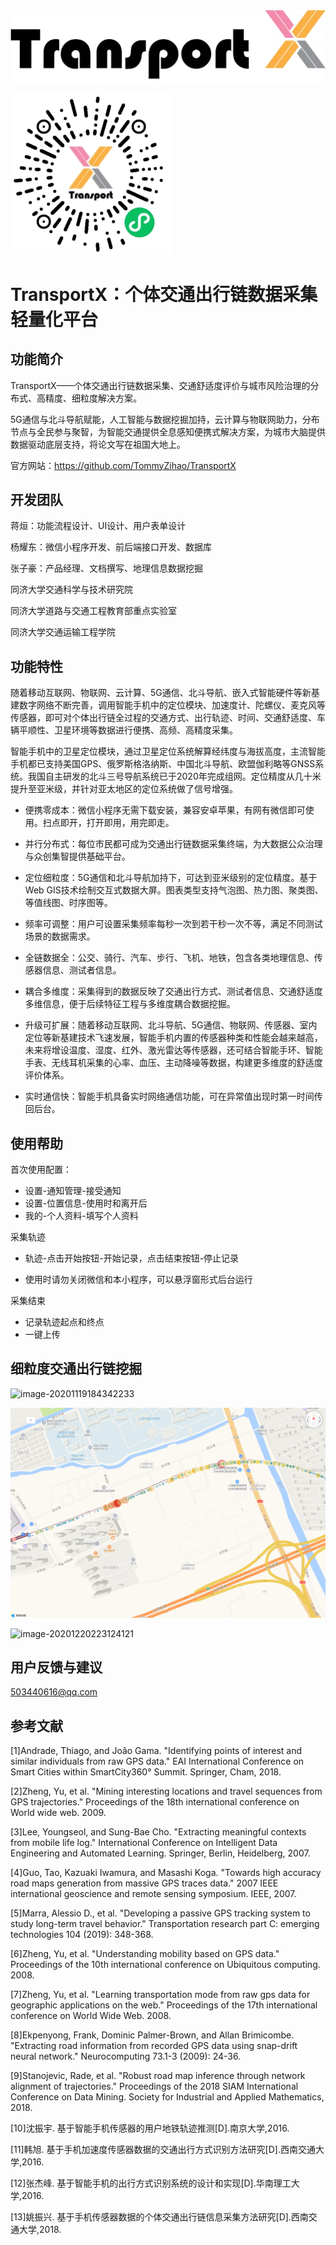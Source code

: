 <img src="TransportX：个体交通出行链数据采集方案.assets/image-20210224220955878.png" alt="image-20210224220955878" style="zoom:50%;" />

![image-20210224223717080](TransportX：个体交通出行链数据采集方案.assets/image-20210224223717080.png)

# TransportX：个体交通出行链数据采集轻量化平台

## 功能简介

TransportX——个体交通出行链数据采集、交通舒适度评价与城市风险治理的分布式、高精度、细粒度解决方案。

5G通信与北斗导航赋能，人工智能与数据挖掘加持，云计算与物联网助力，分布节点与全民参与聚智，为智能交通提供全息感知便携式解决方案，为城市大脑提供数据驱动底层支持，将论文写在祖国大地上。

官方网站：https://github.com/TommyZihao/TransportX

## 开发团队

蒋烜：功能流程设计、UI设计、用户表单设计

杨耀东：微信小程序开发、前后端接口开发、数据库

张子豪：产品经理、文档撰写、地理信息数据挖掘



同济大学交通科学与技术研究院

同济大学道路与交通工程教育部重点实验室

同济大学交通运输工程学院

## 功能特性

随着移动互联网、物联网、云计算、5G通信、北斗导航、嵌入式智能硬件等新基建数字网络不断完善，调用智能手机中的定位模块、加速度计、陀螺仪、麦克风等传感器，即可对个体出行链全过程的交通方式、出行轨迹、时间、交通舒适度、车辆平顺性、卫星环境等数据进行便携、高频、高精度采集。

智能手机中的卫星定位模块，通过卫星定位系统解算经纬度与海拔高度，主流智能手机都已支持美国GPS、俄罗斯格洛纳斯、中国北斗导航、欧盟伽利略等GNSS系统。我国自主研发的北斗三号导航系统已于2020年完成组网。定位精度从几十米提升至亚米级，并针对亚太地区的定位系统做了信号增强。

- 便携零成本：微信小程序无需下载安装，兼容安卓苹果，有网有微信即可使用。扫点即开，打开即用，用完即走。
- 并行分布式：每位市民都可成为交通出行链数据采集终端，为大数据公众治理与众创集智提供基础平台。
- 定位细粒度：5G通信和北斗导航加持下，可达到亚米级别的定位精度。基于Web GIS技术绘制交互式数据大屏。图表类型支持气泡图、热力图、聚类图、等值线图、时序图等。
- 频率可调整：用户可设置采集频率每秒一次到若干秒一次不等，满足不同测试场景的数据需求。
- 全链数据全：公交、骑行、汽车、步行、飞机、地铁，包含各类地理信息、传感器信息、测试者信息。
- 耦合多维度：采集得到的数据反映了交通出行方式、测试者信息、交通舒适度多维信息，便于后续特征工程与多维度耦合数据挖掘。
- 升级可扩展：随着移动互联网、北斗导航、5G通信、物联网、传感器、室内定位等新基建技术飞速发展，智能手机内置的传感器种类和性能会越来越高，未来将增设温度、湿度、红外、激光雷达等传感器，还可结合智能手环、智能手表、无线耳机采集的心率、血压、主动降噪等数据，构建更多维度的舒适度评价体系。

- 实时通信快：智能手机具备实时网络通信功能，可在异常值出现时第一时间传回后台。

## 使用帮助

首次使用配置：

- 设置-通知管理-接受通知
- 设置-位置信息-使用时和离开后
- 我的-个人资料-填写个人资料

采集轨迹

- 轨迹-点击开始按钮-开始记录，点击结束按钮-停止记录

- 使用时请勿关闭微信和本小程序，可以悬浮窗形式后台运行

采集结束

- 记录轨迹起点和终点
- 一键上传

## 细粒度交通出行链挖掘

![image-20201119184342233](TransportX：个体交通出行链数据采集方案.assets/image-20201119184342233.png)

![image-20210217224849184](TransportX：个体交通出行链数据采集方案.assets/image-20210217224849184.png)

![image-20201220223124121](TransportX：个体交通出行链数据采集方案.assets/image-20201220223124121.png)

## 用户反馈与建议

503440616@qq.com

## 参考文献

[1]Andrade, Thiago, and João Gama. "Identifying points of interest and similar individuals from raw GPS data." EAI International Conference on Smart Cities within SmartCity360° Summit. Springer, Cham, 2018.

[2]Zheng, Yu, et al. "Mining interesting locations and travel sequences from GPS trajectories." Proceedings of the 18th international conference on World wide web. 2009.

[3]Lee, Youngseol, and Sung-Bae Cho. "Extracting meaningful contexts from mobile life log." International Conference on Intelligent Data Engineering and Automated Learning. Springer, Berlin, Heidelberg, 2007.

[4]Guo, Tao, Kazuaki Iwamura, and Masashi Koga. "Towards high accuracy road maps generation from massive GPS traces data." 2007 IEEE international geoscience and remote sensing symposium. IEEE, 2007.

[5]Marra, Alessio D., et al. "Developing a passive GPS tracking system to study long-term travel behavior." Transportation research part C: emerging technologies 104 (2019): 348-368.

[6]Zheng, Yu, et al. "Understanding mobility based on GPS data." Proceedings of the 10th international conference on Ubiquitous computing. 2008.

[7]Zheng, Yu, et al. "Learning transportation mode from raw gps data for geographic applications on the web." Proceedings of the 17th international conference on World Wide Web. 2008.

[8]Ekpenyong, Frank, Dominic Palmer-Brown, and Allan Brimicombe. "Extracting road information from recorded GPS data using snap-drift neural network." Neurocomputing 73.1-3 (2009): 24-36.

[9]Stanojevic, Rade, et al. "Robust road map inference through network alignment of trajectories." Proceedings of the 2018 SIAM International Conference on Data Mining. Society for Industrial and Applied Mathematics, 2018.

[10]沈振宇. 基于智能手机传感器的用户地铁轨迹推测[D].南京大学,2016.

[11]韩旭. 基于手机加速度传感器数据的交通出行方式识别方法研究[D].西南交通大学,2016.

[12]张杰峰. 基于智能手机的出行方式识别系统的设计和实现[D].华南理工大学,2016.

[13]姚振兴. 基于手机传感器数据的个体交通出行链信息采集方法研究[D].西南交通大学,2018.
